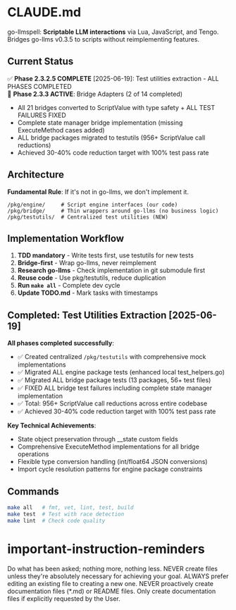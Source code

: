 # CLAUDE.md

go-llmspell: **Scriptable LLM interactions** via Lua, JavaScript, and Tengo. Bridges go-llms v0.3.5 to scripts without reimplementing features.

## Current Status

✅ **Phase 2.3.2.5 COMPLETE** [2025-06-19]: Test utilities extraction - ALL PHASES COMPLETED  
🚧 **Phase 2.3.3 ACTIVE**: Bridge Adapters (2 of 14 completed)

- All 21 bridges converted to ScriptValue with type safety + ALL TEST FAILURES FIXED
- Complete state manager bridge implementation (missing ExecuteMethod cases added)
- ALL bridge packages migrated to testutils (956+ ScriptValue call reductions)
- Achieved 30-40% code reduction target with 100% test pass rate

## Architecture

**Fundamental Rule**: If it's not in go-llms, we don't implement it.

```
/pkg/engine/     # Script engine interfaces (our code)
/pkg/bridge/     # Thin wrappers around go-llms (no business logic)
/pkg/testutils/  # Centralized test utilities (NEW)
```

## Implementation Workflow

1. **TDD mandatory** - Write tests first, use testutils for new tests
2. **Bridge-first** - Wrap go-llms, never reimplement  
3. **Research go-llms** - Check implementation in git submodule first
4. **Reuse code** - Use pkg/testutils, reduce duplication
5. **Run `make all`** - Complete dev cycle
6. **Update TODO.md** - Mark tasks with timestamps

## Completed: Test Utilities Extraction [2025-06-19]

**All phases completed successfully**:
- ✅ Created centralized `/pkg/testutils` with comprehensive mock implementations
- ✅ Migrated ALL engine package tests (enhanced local test_helpers.go)
- ✅ Migrated ALL bridge package tests (13 packages, 56+ test files)
- ✅ FIXED ALL bridge test failures including complete state manager implementation
- ✅ Total: 956+ ScriptValue call reductions across entire codebase
- ✅ Achieved 30-40% code reduction target with 100% test pass rate

**Key Technical Achievements**:
- State object preservation through __state custom fields
- Comprehensive ExecuteMethod implementations for all bridge operations
- Flexible type conversion handling (int/float64 JSON conversions)
- Import cycle resolution patterns for engine package constraints

## Commands

```bash
make all   # fmt, vet, lint, test, build
make test  # Test with race detection  
make lint  # Check code quality
```

# important-instruction-reminders
Do what has been asked; nothing more, nothing less.
NEVER create files unless they're absolutely necessary for achieving your goal.
ALWAYS prefer editing an existing file to creating a new one.
NEVER proactively create documentation files (*.md) or README files. Only create documentation files if explicitly requested by the User.